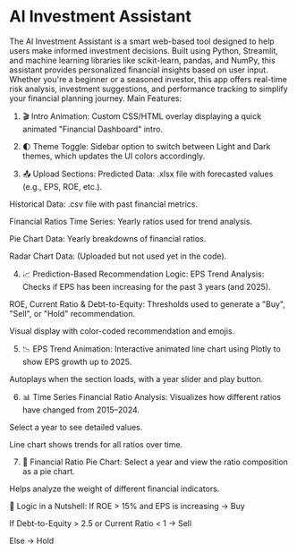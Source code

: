 # AI Investment Assistant
The AI Investment Assistant is a smart web-based tool designed to help users make informed investment decisions. Built using Python, Streamlit, and machine learning libraries like scikit-learn, pandas, and NumPy, this assistant provides personalized financial insights based on user input. Whether you're a beginner or a seasoned investor, this app offers real-time risk analysis, investment suggestions, and performance tracking to simplify your financial planning journey.
 Main Features:
1. 🎬 Intro Animation:
Custom CSS/HTML overlay displaying a quick animated "Financial Dashboard" intro.

2. 🌓 Theme Toggle:
Sidebar option to switch between Light and Dark themes, which updates the UI colors accordingly.

3. 📤 Upload Sections:
Predicted Data: .xlsx file with forecasted values (e.g., EPS, ROE, etc.).

Historical Data: .csv file with past financial metrics.

Financial Ratios Time Series: Yearly ratios used for trend analysis.

Pie Chart Data: Yearly breakdowns of financial ratios.

Radar Chart Data: (Uploaded but not used yet in the code).

4. 📈 Prediction-Based Recommendation Logic:
EPS Trend Analysis: Checks if EPS has been increasing for the past 3 years (and 2025).

ROE, Current Ratio & Debt-to-Equity: Thresholds used to generate a "Buy", "Sell", or "Hold" recommendation.

Visual display with color-coded recommendation and emojis.

5. 📉 EPS Trend Animation:
Interactive animated line chart using Plotly to show EPS growth up to 2025.

Autoplays when the section loads, with a year slider and play button.

6. 📊 Time Series Financial Ratio Analysis:
Visualizes how different ratios have changed from 2015–2024.

Select a year to see detailed values.

Line chart shows trends for all ratios over time.

7. 🥧 Financial Ratio Pie Chart:
Select a year and view the ratio composition as a pie chart.

Helps analyze the weight of different financial indicators.

🧠 Logic in a Nutshell:
If ROE > 15% and EPS is increasing → Buy

If Debt-to-Equity > 2.5 or Current Ratio < 1 → Sell

Else → Hold
